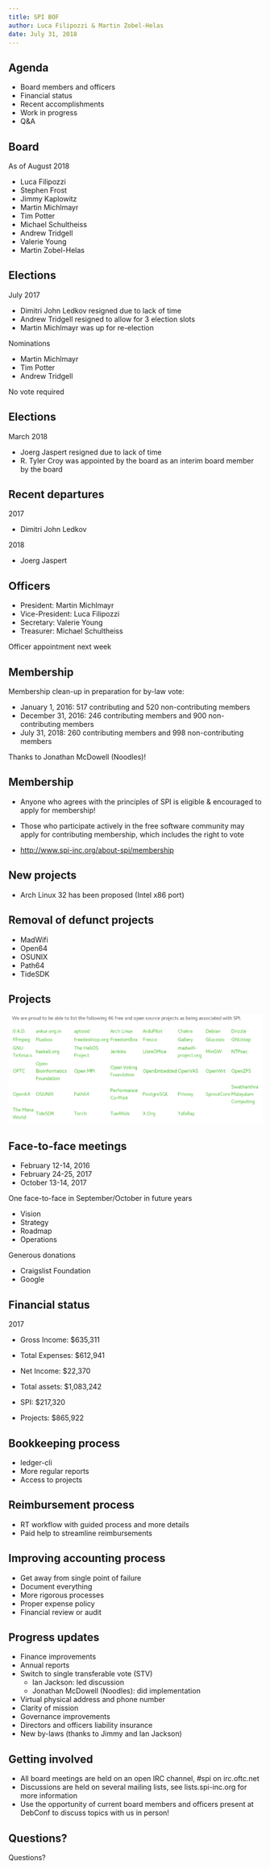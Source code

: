 ```yaml
---
title: SPI BOF
author: Luca Filipozzi & Martin Zobel-Helas
date: July 31, 2018
---
```


## Agenda

* Board members and officers
* Financial status
* Recent accomplishments
* Work in progress
* Q&A

## Board

As of August 2018

* Luca Filipozzi
* Stephen Frost
* Jimmy Kaplowitz
* Martin Michlmayr
* Tim Potter
* Michael Schultheiss
* Andrew Tridgell
* Valerie Young
* Martin Zobel-Helas

## Elections

July 2017

* Dimitri John Ledkov resigned due to lack of time
* Andrew Tridgell resigned to allow for 3 election slots
* Martin Michlmayr was up for re-election

Nominations

* Martin Michlmayr
* Tim Potter
* Andrew Tridgell

No vote required

## Elections

March 2018

* Joerg Jaspert resigned due to lack of time
* R. Tyler Croy was appointed by the board as an interim board member by the board


## Recent departures

2017

* Dimitri John Ledkov

2018

* Joerg Jaspert

## Officers

* President: Martin Michlmayr
* Vice-President: Luca Filipozzi
* Secretary: Valerie Young
* Treasurer: Michael Schultheiss

Officer appointment next week

## Membership

Membership clean-up in preparation for by-law vote:

* January 1, 2016: 517 contributing and 520 non-contributing members
* December 31, 2016:  246 contributing members and 900 non-contributing members
* July 31, 2018: 260 contributing members and 998 non-contributing members

Thanks to Jonathan McDowell (Noodles)!

## Membership

* Anyone who agrees with the principles of SPI is eligible & encouraged to apply for membership!

* Those who participate actively in the free software community may apply for contributing membership, which includes the right to vote

* http://www.spi-inc.org/about-spi/membership

## New projects

* Arch Linux 32 has been proposed (Intel x86 port)

## Removal of defunct projects

* MadWifi
* Open64
* OSUNIX
* Path64
* TideSDK

## Projects

![](projects.png)

## Face-to-face meetings

* February 12-14, 2016
* February 24-25, 2017
* October 13-14, 2017

One face-to-face in September/October in future years

* Vision
* Strategy
* Roadmap
* Operations

Generous donations

* Craigslist Foundation
* Google

## Financial status

2017

* Gross Income: $635,311
* Total Expenses: $612,941
* Net Income: $22,370

* Total assets: $1,083,242

* SPI: $217,320
* Projects: $865,922

## Bookkeeping process

* ledger-cli
* More regular reports
* Access to projects

## Reimbursement process

* RT workflow with guided process and more details
* Paid help to streamline reimbursements

## Improving accounting process

* Get away from single point of failure
* Document everything
* More rigorous processes
* Proper expense policy
* Financial review or audit

## Progress updates

* Finance improvements
* Annual reports
* Switch to single transferable vote (STV)
	* Ian Jackson: led discussion
	* Jonathan McDowell (Noodles): did implementation
* Virtual physical address and phone number
* Clarity of mission
* Governance improvements
* Directors and officers liability insurance
* New by-laws (thanks to Jimmy and Ian Jackson)

## Getting involved

* All board meetings are held on an open IRC channel, #spi on irc.oftc.net
* Discussions are held on several mailing lists, see lists.spi-inc.org for more information
* Use the opportunity of current board members and officers present at DebConf to discuss topics with us in person!

## Questions?

Questions?

